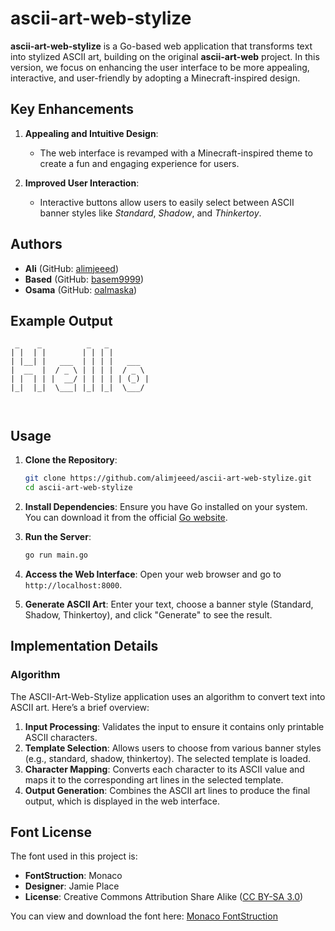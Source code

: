 # ascii-art-web-stylize

**ascii-art-web-stylize** is a Go-based web application that transforms text into stylized ASCII art, building on the original **ascii-art-web** project. In this version, we focus on enhancing the user interface to be more appealing, interactive, and user-friendly by adopting a Minecraft-inspired design.

## Key Enhancements

1. **Appealing and Intuitive Design**: 
   - The web interface is revamped with a Minecraft-inspired theme to create a fun and engaging experience for users.
   
2. **Improved User Interaction**: 
   - Interactive buttons allow users to easily select between ASCII banner styles like *Standard*, *Shadow*, and *Thinkertoy*.   

## Authors

- **Ali** (GitHub: [alimjeeed](https://github.com/alimjeeed))
- **Based** (GitHub: [basem9999](https://github.com/basem9999))
- **Osama** (GitHub: [oalmaska](https://github.com/oalmaska))

## Example Output

```plaintext
 _    _          _   _          
| |  | |        | | | |         
| |__| |   ___  | | | |   ___   
|  __  |  / _ \ | | | |  / _ \  
| |  | | |  __/ | | | | | (_) | 
|_|  |_|  \___| |_| |_|  \___/  
                                
                                
```

## Usage

1. **Clone the Repository**:
    ```bash
    git clone https://github.com/alimjeeed/ascii-art-web-stylize.git
    cd ascii-art-web-stylize
    ```

2. **Install Dependencies**:
    Ensure you have Go installed on your system. You can download it from the official [Go website](https://golang.org/).

3. **Run the Server**:
    ```bash
    go run main.go
    ```

4. **Access the Web Interface**:
    Open your web browser and go to `http://localhost:8000`.

5. **Generate ASCII Art**:
    Enter your text, choose a banner style (Standard, Shadow, Thinkertoy), and click "Generate" to see the result.

## Implementation Details

### Algorithm

The ASCII-Art-Web-Stylize application uses an algorithm to convert text into ASCII art. Here’s a brief overview:

1. **Input Processing**: Validates the input to ensure it contains only printable ASCII characters.
2. **Template Selection**: Allows users to choose from various banner styles (e.g., standard, shadow, thinkertoy). The selected template is loaded.
3. **Character Mapping**: Converts each character to its ASCII value and maps it to the corresponding art lines in the selected template.
4. **Output Generation**: Combines the ASCII art lines to produce the final output, which is displayed in the web interface.

## Font License

The font used in this project is:

- **FontStruction**: Monaco
- **Designer**: Jamie Place
- **License**: Creative Commons Attribution Share Alike ([CC BY-SA 3.0](http://creativecommons.org/licenses/by-sa/3.0/))

You can view and download the font here: [Monaco FontStruction](http://fontstruct.com/fontstructions/show/753435)
